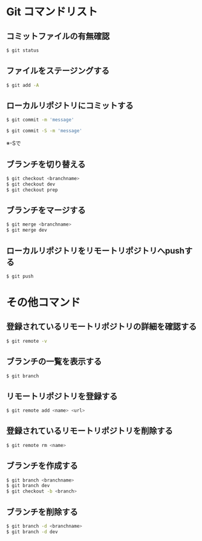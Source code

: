 # Git コマンドリスト
## コミットファイルの有無確認
```bash
$ git status
```
## ファイルをステージングする
```bash
$ git add -A
```
## ローカルリポジトリにコミットする
```bash
$ git commit -m 'message'

$ git commit -S -m 'message'
```
※-Sで

## ブランチを切り替える
```bash
$ git checkout <branchname>
$ git checkout dev
$ git checkout prep
```
## ブランチをマージする
```bash
$ git merge <branchname> 
$ git merge dev
```
## ローカルリポジトリをリモートリポジトリへpushする
```bash
$ git push
```
# その他コマンド
## 登録されているリモートリポジトリの詳細を確認する
```bash
$ git remote -v
```
## ブランチの一覧を表示する
```bash
$ git branch
```
## リモートリポジトリを登録する
```bash
$ git remote add <name> <url>
```
## 登録されているリモートリポジトリを削除する
```bash
$ git remote rm <name>
```
## ブランチを作成する
```bash
$ git branch <branchname>
$ git branch dev
$ git checkout -b <branch> 
```
## ブランチを削除する
```bash
$ git branch -d <branchname> 
$ git branch -d dev
```
